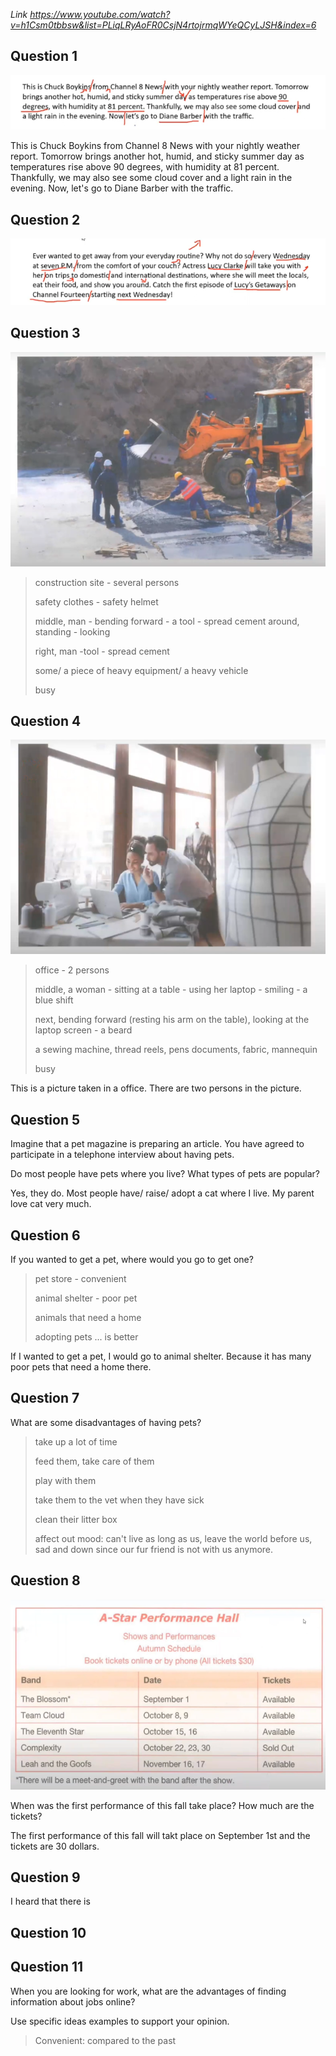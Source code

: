 _Link https://www.youtube.com/watch?v=h1Csm0tbbsw&list=PLiqLRyAoFR0CsjN4rtojrmqWYeQCyLJSH&index=6_

## Question 1

![](./Images/mock-test-22-1.png)

This is Chuck Boykins from Channel 8 News with your nightly weather report. Tomorrow brings another hot, humid, and sticky summer day as temperatures rise above 90 degrees, with humidity at 81 percent. Thankfully, we may also see some cloud cover and a light rain in the evening. Now, let's go to Diane Barber with the traffic.

## Question 2

![](./Images/mock-test-22-2.png)

## Question 3

![](./Images/mock-test-22-3.png)

> construction site - several persons
>
> safety clothes - safety helmet
>
> middle, man - bending forward - a tool - spread cement around, standing - looking
>
> right, man -tool - spread cement
>
> some/ a piece of heavy equipment/ a heavy vehicle
>
> busy

## Question 4

![](./Images/mock-test-22-4.png)

> office - 2 persons
>
> middle, a woman - sitting at a table - using her laptop - smiling - a blue shift
>
> next, bending forward (resting his arm on the table), looking at the laptop screen - a beard
>
> a sewing machine, thread reels, pens documents, fabric, mannequin
>
> busy

This is a picture taken in a office. There are two persons in the picture.

## Question 5

Imagine that a pet magazine is preparing an article. You have agreed to participate in a telephone interview about having pets.

Do most people have pets where you live? What types of pets are popular?

Yes, they do. Most people have/ raise/ adopt a cat where I live. My parent love cat very much.

## Question 6

If you wanted to get a pet, where would you go to get one?

> pet store - convenient
>
> animal shelter - poor pet
>
> animals that need a home
>
> adopting pets ... is better

If I wanted to get a pet, I would go to animal shelter. Because it has many poor pets that need a home there.

## Question 7

What are some disadvantages of having pets?

> take up a lot of time
>
> feed them, take care of them
>
> play with them
>
> take them to the vet when they have sick
>
> clean their litter box
>
> affect out mood: can't live as long as us, leave the world before us, sad and down since our fur friend is not with us anymore.

## Question 8

![](./Images/mock-test-22-5.png)

When was the first performance of this fall take place? How much are the tickets?

The first performance of this fall will takt place on September 1st and the tickets are 30 dollars.

## Question 9

I heard that there is

## Question 10

## Question 11

When you are looking for work, what are the advantages of finding information about jobs online?

Use specific ideas examples to support your opinion.

> Convenient: compared to the past
